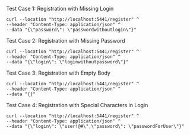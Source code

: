 Test Case 1: Registration with Missing Login

```
curl --location "http://localhost:5441/register" ^
--header "Content-Type: application/json" ^
--data "{\"password\": \"passwordwithoutlogin\"}"
```

Test Case 2: Registration with Missing Password

```
curl --location "http://localhost:5441/register" ^
--header "Content-Type: application/json" ^
--data "{\"login\": \"loginwithoutpassword\"}"
```

Test Case 3: Registration with Empty Body

```
curl --location "http://localhost:5441/register" ^
--header "Content-Type: application/json" ^
--data "{}"
```

Test Case 4: Registration with Special Characters in Login

```
curl --location "http://localhost:5441/register" ^
--header "Content-Type: application/json" ^
--data "{\"login\": \"user!@#\",\"password\": \"passwordForUser\"}"
```
